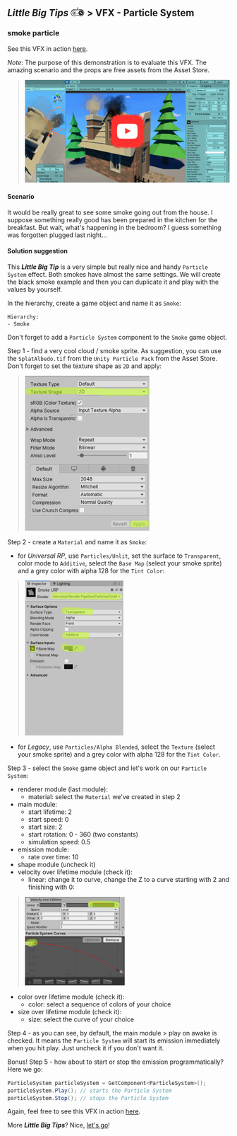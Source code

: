 ## _**Little Big Tips**_ ![Joystick](https://raw.githubusercontent.com/alissin/alissin.github.io/master/images/joystick.png) > VFX - Particle System

### smoke particle

See this VFX in action [here](https://youtu.be/2QzYuhXA2_w).

_Note_: The purpose of this demonstration is to evaluate this VFX. The amazing scenario and the props are free assets from the Asset Store.

> [![smoke particle](./smoke-particle_small.png)](https://youtu.be/2QzYuhXA2_w)

#### Scenario
It would be really great to see some smoke going out from the house. I suppose something really good has been prepared in the kitchen for the breakfast. But wait, what's happening in the bedroom? I guess something was forgotten plugged last night...

#### Solution suggestion
This _**Little Big Tip**_ is a very simple but really nice and handy `Particle System` effect. Both smokes have almost the same settings. We will create the black smoke example and then you can duplicate it and play with the values by yourself.

In the hierarchy, create a game object and name it as `Smoke`:

```
Hierarchy:
- Smoke
```

Don't forget to add a `Particle System` component to the `Smoke` game object.

Step 1 - find a very cool cloud / smoke sprite. As suggestion, you can use the `SplatAlbedo.tif` from the `Unity Particle Pack` from the Asset Store. Don't forget to set the texture shape as `2D` and apply:

> ![2d-texture](../_common-images/2d-texture.png)

Step 2 - create a `Material` and name it as `Smoke`:
* for _Universal RP_, use `Particles/Unlit`, set the surface to `Transparent`, color mode to `Additive`, select the `Base Map` (select your smoke sprite) and a grey color with alpha 128 for the `Tint Color`:

> ![material](./material.png)

* for _Legacy_, use `Particles/Alpha Blended`, select the `Texture` (select your smoke sprite) and a grey color with alpha 128 for the `Tint Color`.

Step 3 - select the `Smoke` game object and let's work on our `Particle System`:
* renderer module (last module):
    * material: select the `Material` we've created in step 2
* main module:
    * start lifetime: 2
    * start speed: 0
    * start size: 2
    * start rotation: 0 - 360 (two constants)
    * simulation speed: 0.5
* emission module:
    * rate over time: 10
* shape module (uncheck it)
* velocity over lifetime module (check it):
    * linear: change it to curve, change the Z to a curve starting with 2 and finishing with 0:
> ![velocity over lifetime](./velocity-over-lifetime.png)
* color over lifetime module (check it):
    * color: select a sequence of colors of your choice
* size over lifetime module (check it):
    * size: select the curve of your choice

Step 4 - as you can see, by default, the main module > play on awake is checked. It means the `Particle System` will start its emission immediately when you hit play. Just uncheck it if you don't want it.

Bonus! Step 5 - how about to start or stop the emission programmatically? Here we go:

```csharp
ParticleSystem particleSystem = GetComponent<ParticleSystem>();
particleSystem.Play(); // starts the Particle System
particleSystem.Stop(); // stops the Particle System
```

Again, feel free to see this VFX in action [here](https://youtu.be/2QzYuhXA2_w).

More _**Little Big Tips**_? Nice, [let's go](https://github.com/alissin/little-big-tips)!